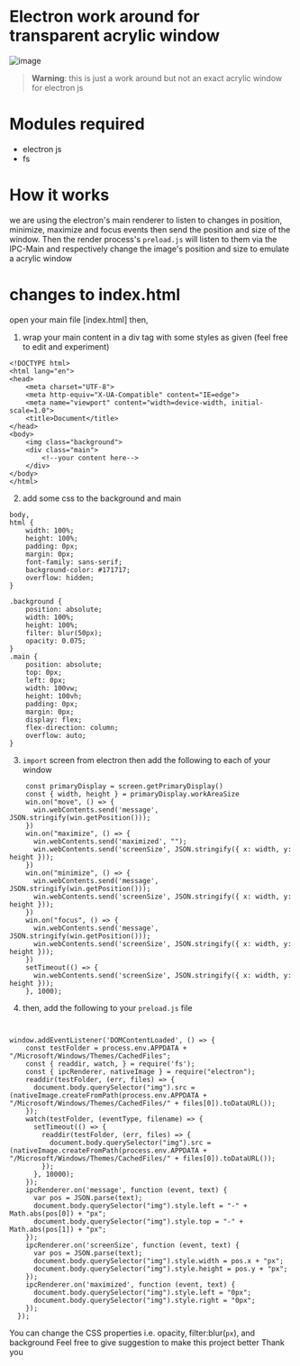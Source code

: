 # Electron work around for transparent acrylic window
![image](https://user-images.githubusercontent.com/60309361/221607891-5aa47deb-edf3-4eec-a009-d1b6f4818b3f.png)

> **Warning**: this is just a work around but not an exact acrylic window for electron js

#  Modules required
 - electron js
 - fs

# How it works
we are using the electron's main renderer to listen to changes in position, minimize, maximize and focus events then send the position and size of the window. Then the  render process's `preload.js` will listen to them via the IPC-Main and respectively change the image's position and size to emulate a acrylic window

# changes to index.html
open your main file [index.html] then,
1) wrap your main content in a div tag with some styles as given (feel free to edit and experiment)

```
<!DOCTYPE html>
<html lang="en">
<head>
    <meta charset="UTF-8">
    <meta http-equiv="X-UA-Compatible" content="IE=edge">
    <meta name="viewport" content="width=device-width, initial-scale=1.0">
    <title>Document</title>
</head>
<body>
    <img class="background">
    <div class="main">
        <!--your content here-->
    </div>
</body>
</html>
```

2) add some css to the background and main
```
body,
html {
    width: 100%;
    height: 100%;
    padding: 0px;
    margin: 0px;
    font-family: sans-serif;
    background-color: #171717;
    overflow: hidden;
}

.background {
    position: absolute;
    width: 100%;
    height: 100%;
    filter: blur(50px);
    opacity: 0.075;
}
.main {
    position: absolute;
    top: 0px;
    left: 0px;
    width: 100vw;
    height: 100vh;
    padding: 0px;
    margin: 0px;
    display: flex;
    flex-direction: column;
    overflow: auto;
}
```
3)  `import` screen from electron then add the following to each of your window 
``` 
    const primaryDisplay = screen.getPrimaryDisplay()
    const { width, height } = primaryDisplay.workAreaSize
    win.on("move", () => {
      win.webContents.send('message', JSON.stringify(win.getPosition()));
    })
    win.on("maximize", () => {
      win.webContents.send('maximized', "");
      win.webContents.send('screenSize', JSON.stringify({ x: width, y: height }));
    })
    win.on("minimize", () => {
      win.webContents.send('message', JSON.stringify(win.getPosition()));
      win.webContents.send('screenSize', JSON.stringify({ x: width, y: height }));
    })
    win.on("focus", () => {
      win.webContents.send('message', JSON.stringify(win.getPosition()));
      win.webContents.send('screenSize', JSON.stringify({ x: width, y: height }));
    })
    setTimeout(() => {
      win.webContents.send('screenSize', JSON.stringify({ x: width, y: height }));
    }, 1000);
```
4) then, add the following to your `preload.js` file
```


window.addEventListener('DOMContentLoaded', () => {
    const testFolder = process.env.APPDATA + "/Microsoft/Windows/Themes/CachedFiles";
    const { readdir, watch, } = require('fs');
    const { ipcRenderer, nativeImage } = require("electron");
    readdir(testFolder, (err, files) => {
      document.body.querySelector("img").src = (nativeImage.createFromPath(process.env.APPDATA + "/Microsoft/Windows/Themes/CachedFiles/" + files[0]).toDataURL());
    });
    watch(testFolder, (eventType, filename) => {
      setTimeout(() => {
        readdir(testFolder, (err, files) => {
          document.body.querySelector("img").src = (nativeImage.createFromPath(process.env.APPDATA + "/Microsoft/Windows/Themes/CachedFiles/" + files[0]).toDataURL());
        });
      }, 10000);
    });
    ipcRenderer.on('message', function (event, text) {
      var pos = JSON.parse(text);
      document.body.querySelector("img").style.left = "-" + Math.abs(pos[0]) + "px";
      document.body.querySelector("img").style.top = "-" + Math.abs(pos[1]) + "px";
    });
    ipcRenderer.on('screenSize', function (event, text) {
      var pos = JSON.parse(text);
      document.body.querySelector("img").style.width = pos.x + "px";
      document.body.querySelector("img").style.height = pos.y + "px";
    });
    ipcRenderer.on('maximized', function (event, text) {
      document.body.querySelector("img").style.left = "0px";
      document.body.querySelector("img").style.right = "0px";
    });
  });
```

You can change the CSS properties i.e. opacity, filter:blur(`px`), and background 
Feel free to give suggestion to make this project better
Thank you
